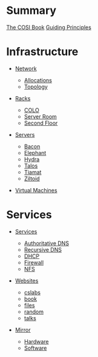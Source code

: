 # Summary

[The COSI Book](./the_cosi_book.md)
[Guiding Principles](./guiding_principles.md)

# Infrastructure

- [Network](./infrastructure/network/index.md)
	- [Allocations](./infrastructure/network/ip_allocations.md)
	- [Topology]()

- [Racks]()
	- [COLO](./infrastructure/racks/colo.md)
	- [Server Room](./infrastructure/racks/server_room.md)
	- [Second Floor](./infrastructure/racks/second_floor.md)

- [Servers](./infrastructure/servers/index.md)
	- [Bacon]()
	- [Elephant](./infrastructure/servers/elephant.md)
	- [Hydra](./infrastructure/servers/hydra.md)
	- [Talos](./infrastructure/servers/talos.md)
	- [Tiamat](./infrastructure/servers/tiamat.md)
	- [Ziltoid]()

- [Virtual Machines](./infrastructure/vms.md)

# Services

- [Services]()
	- [Authoritative DNS](./services/authoritative_dns.md)
	- [Recursive DNS](./services/recursive_dns.md)
	- [DHCP]()
	- [Firewall]()
	- [NFS]()

- [Websites]()
	- [cslabs]()
	- [book]()
	- [files]()
	- [random]()
	- [talks]()

- [Mirror](./mirror/introduction.md)
	- [Hardware]()
	- [Software]()
